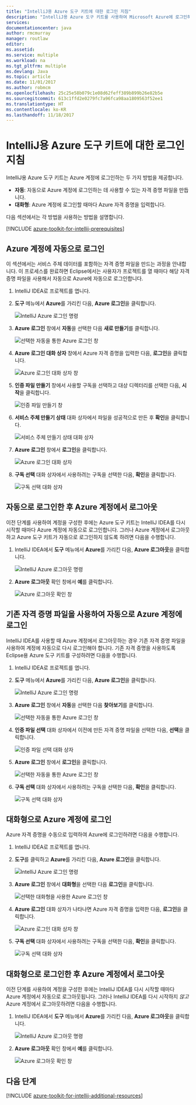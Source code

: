 ```yaml
---
title: "IntelliJ용 Azure 도구 키트에 대한 로그인 지침"
description: "IntelliJ용 Azure 도구 키트를 사용하여 Microsoft Azure에 로그인하는 방법을 알아봅니다."
services: 
documentationcenter: java
author: rmcmurray
manager: routlaw
editor: 
ms.assetid: 
ms.service: multiple
ms.workload: na
ms.tgt_pltfrm: multiple
ms.devlang: Java
ms.topic: article
ms.date: 11/01/2017
ms.author: robmcm
ms.openlocfilehash: 25c25e58b079c1e08d62feff389b899b26e82b5e
ms.sourcegitcommit: 613c1ffd2e0279fc7a96fca98aa1809563f52ee1
ms.translationtype: HT
ms.contentlocale: ko-KR
ms.lasthandoff: 11/18/2017
---
```

# <a name="sign-in-instructions-for-the-azure-toolkit-for-intellij"></a>IntelliJ용 Azure 도구 키트에 대한 로그인 지침

IntelliJ용 Azure 도구 키트는 Azure 계정에 로그인하는 두 가지 방법을 제공합니다.

  * **자동**: 자동으로 Azure 계정에 로그인하는 데 사용할 수 있는 자격 증명 파일을 만듭니다.
  * **대화형**: Azure 계정에 로그인할 때마다 Azure 자격 증명을 입력합니다.

다음 섹션에서는 각 방법을 사용하는 방법을 설명합니다.

[!INCLUDE [azure-toolkit-for-intellij-prerequisites](../includes/azure-toolkit-for-intellij-prerequisites.md)]

## <a name="sign-in-to-your-azure-account-automatically"></a>Azure 계정에 자동으로 로그인

이 섹션에서는 서비스 주체 데이터를 포함하는 자격 증명 파일을 만드는 과정을 안내합니다. 이 프로세스를 완료하면 Eclipse에서는 사용자가 프로젝트를 열 때마다 해당 자격 증명 파일을 사용해서 자동으로 Azure에 자동으로 로그인합니다.

1. IntelliJ IDEA로 프로젝트를 엽니다.

1. **도구** 메뉴에서 **Azure**를 가리킨 다음, **Azure 로그인**을 클릭합니다.

   ![IntelliJ Azure 로그인 명령][A01]

1. **Azure 로그인** 창에서 **자동**을 선택한 다음 **새로 만들기**를 클릭합니다.

   ![선택한 자동을 통한 Azure 로그인 창][A02]

1. **Azure 로그인 대화 상자** 창에서 Azure 자격 증명을 입력한 다음, **로그인**을 클릭합니다.

   ![Azure 로그인 대화 상자 창][A03]

1. **인증 파일 만들기** 창에서 사용할 구독을 선택하고 대상 디렉터리를 선택한 다음, **시작**을 클릭합니다.

   ![인증 파일 만들기 창][A04]

1. **서비스 주체 만들기 상태** 대화 상자에서 파일을 성공적으로 만든 후 **확인**을 클릭합니다.

   ![서비스 주체 만들기 상태 대화 상자][A05]

1. **Azure 로그인** 창에서 **로그인**을 클릭합니다.

   ![Azure 로그인 대화 상자][A06]

1. **구독 선택** 대화 상자에서 사용하려는 구독을 선택한 다음, **확인**을 클릭합니다.

   ![구독 선택 대화 상자][A07]

## <a name="sign-out-of-your-azure-account-after-you-have-signed-in-automatically"></a>자동으로 로그인한 후 Azure 계정에서 로그아웃

이전 단계를 사용하여 계정을 구성한 후에는 Azure 도구 키트는 IntelliJ IDEA를 다시 시작할 때마다 Azure 계정에 자동으로 로그인합니다. 그러나 Azure 계정에서 로그아웃하고 Azure 도구 키트가 자동으로 로그인하지 않도록 하려면 다음을 수행합니다.

1. IntelliJ IDEA에서 **도구** 메뉴에서 **Azure**를 가리킨 다음, **Azure 로그아웃**을 클릭합니다.

   ![IntelliJ Azure 로그아웃 명령][L01]

1. **Azure 로그아웃** 확인 창에서 **예**를 클릭합니다.

   ![Azure 로그아웃 확인 창][L03]

## <a name="sign-in-to-your-azure-account-automatically-by-using-an-existing-credentials-file"></a>기존 자격 증명 파일을 사용하여 자동으로 Azure 계정에 로그인

IntelliJ IDEA를 사용할 때 Azure 계정에서 로그아웃하는 경우 기존 자격 증명 파일을 사용하여 계정에 자동으로 다시 로그인해야 합니다. 기존 자격 증명을 사용하도록 Eclipse용 Azure 도구 키트를 구성하려면 다음을 수행합니다.

1. IntelliJ IDEA로 프로젝트를 엽니다.

1. **도구** 메뉴에서 **Azure**를 가리킨 다음, **Azure 로그인**을 클릭합니다.

   ![IntelliJ Azure 로그인 명령][A01]

1. **Azure 로그인** 창에서 **자동**을 선택한 다음 **찾아보기**를 클릭합니다.

   ![선택한 자동을 통한 Azure 로그인 창][A02]

1. **인증 파일 선택** 대화 상자에서 이전에 만든 자격 증명 파일을 선택한 다음, **선택**을 클릭합니다.

   ![인증 파일 선택 대화 상자][A08]

1. **Azure 로그인** 창에서 **로그인**을 클릭합니다.

   ![선택한 자동을 통한 Azure 로그인 창][A06]

1. **구독 선택** 대화 상자에서 사용하려는 구독을 선택한 다음, **확인**을 클릭합니다.

   ![구독 선택 대화 상자][A07]

## <a name="sign-in-to-your-azure-account-interactively"></a>대화형으로 Azure 계정에 로그인

Azure 자격 증명을 수동으로 입력하여 Azure에 로그인하려면 다음을 수행합니다.

1. IntelliJ IDEA로 프로젝트를 엽니다.

1. **도구**를 클릭하고 **Azure**를 가리킨 다음, **Azure 로그인**을 클릭합니다.

   ![IntelliJ Azure 로그인 명령][I01]

1. **Azure 로그인** 창에서 **대화형**을 선택한 다음 **로그인**을 클릭합니다.

   ![선택한 대화형을 사용한 Azure 로그인 창][I02]

1. **Azure 로그인** 대화 상자가 나타나면 Azure 자격 증명을 입력한 다음, **로그인**을 클릭합니다.

   ![Azure 로그인 대화 상자 창][I03]

1. **구독 선택** 대화 상자에서 사용하려는 구독을 선택한 다음, **확인**을 클릭합니다.

   ![구독 선택 대화 상자][I04]

## <a name="sign-out-of-your-azure-account-after-you-have-signed-in-interactively"></a>대화형으로 로그인한 후 Azure 계정에서 로그아웃

이전 단계를 사용하여 계정을 구성한 후에는 IntelliJ IDEA를 다시 시작할 때마다 Azure 계정에서 자동으로 로그아웃됩니다. 그러나 IntelliJ IDEA를 다시 시작하지 *않고* Azure 계정에서 로그아웃하려면 다음을 수행합니다.

1. IntelliJ IDEA에서 **도구** 메뉴에서 **Azure**를 가리킨 다음, **Azure 로그아웃**을 클릭합니다.

   ![IntelliJ Azure 로그아웃 명령][L01]

1. **Azure 로그아웃** 확인 창에서 **예**를 클릭합니다.

   ![Azure 로그아웃 확인 창][L02]

## <a name="next-steps"></a>다음 단계

[!INCLUDE [azure-toolkit-for-intellij-additional-resources](../includes/azure-toolkit-for-intellij-additional-resources.md)]

<!-- URL List -->

<!-- IMG List -->

[I01]: media/azure-toolkit-for-intellij-sign-in-instructions/I01.png
[I02]: media/azure-toolkit-for-intellij-sign-in-instructions/I02.png
[I03]: media/azure-toolkit-for-intellij-sign-in-instructions/I03.png
[I04]: media/azure-toolkit-for-intellij-sign-in-instructions/I04.png

[A01]: media/azure-toolkit-for-intellij-sign-in-instructions/A01.png
[A02]: media/azure-toolkit-for-intellij-sign-in-instructions/A02.png
[A03]: media/azure-toolkit-for-intellij-sign-in-instructions/A03.png
[A04]: media/azure-toolkit-for-intellij-sign-in-instructions/A04.png
[A05]: media/azure-toolkit-for-intellij-sign-in-instructions/A05.png
[A06]: media/azure-toolkit-for-intellij-sign-in-instructions/A06.png
[A07]: media/azure-toolkit-for-intellij-sign-in-instructions/A07.png
[A08]: media/azure-toolkit-for-intellij-sign-in-instructions/A08.png

[L01]: media/azure-toolkit-for-intellij-sign-in-instructions/L01.png
[L02]: media/azure-toolkit-for-intellij-sign-in-instructions/L02.png
[L03]: media/azure-toolkit-for-intellij-sign-in-instructions/L03.png
